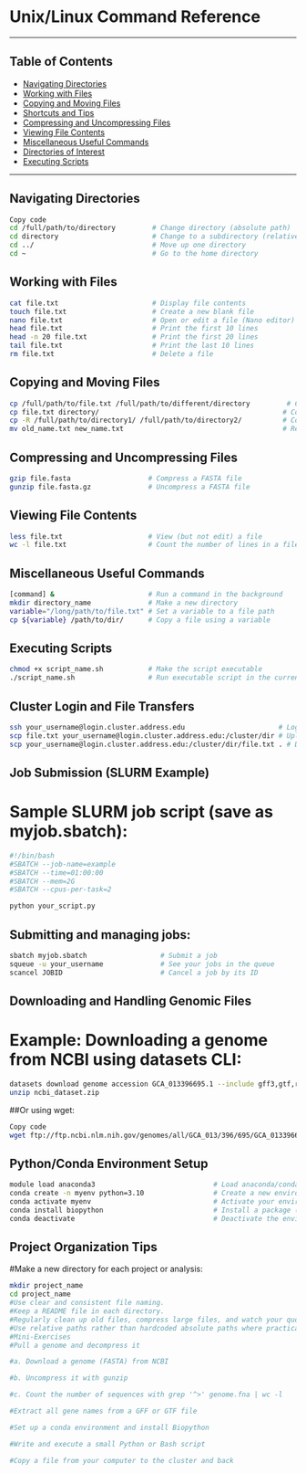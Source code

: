# Unix/Linux Command Reference


---

## Table of Contents

- [Navigating Directories](#navigating-directories)
- [Working with Files](#working-with-files)
- [Copying and Moving Files](#copying-and-moving-files)
- [Shortcuts and Tips](#shortcuts-and-tips)
- [Compressing and Uncompressing Files](#compressing-and-uncompressing-files)
- [Viewing File Contents](#viewing-file-contents)
- [Miscellaneous Useful Commands](#miscellaneous-useful-commands)
- [Directories of Interest](#directories-of-interest)
- [Executing Scripts](#executing-scripts)

---

## Navigating Directories
```bash
Copy code
cd /full/path/to/directory         # Change directory (absolute path)
cd directory                       # Change to a subdirectory (relative path)
cd ../                             # Move up one directory
cd ~                               # Go to the home directory
```
## Working with Files
```bash
cat file.txt                       # Display file contents
touch file.txt                     # Create a new blank file
nano file.txt                      # Open or edit a file (Nano editor)
head file.txt                      # Print the first 10 lines
head -n 20 file.txt                # Print the first 20 lines
tail file.txt                      # Print the last 10 lines
rm file.txt                        # Delete a file
```
## Copying and Moving Files
```bash
cp /full/path/to/file.txt /full/path/to/different/directory         # Copy a file
cp file.txt directory/                                             # Copy to a subdirectory
cp -R /full/path/to/directory1/ /full/path/to/directory2/          # Copy directories recursively
mv old_name.txt new_name.txt                                       # Rename or move a file
```
## Compressing and Uncompressing Files
```bash
gzip file.fasta                   # Compress a FASTA file
gunzip file.fasta.gz              # Uncompress a FASTA file
```
## Viewing File Contents
```bash
less file.txt                     # View (but not edit) a file
wc -l file.txt                    # Count the number of lines in a file
```

## Miscellaneous Useful Commands
```bash
[command] &                       # Run a command in the background
mkdir directory_name              # Make a new directory
variable="/long/path/to/file.txt" # Set a variable to a file path
cp ${variable} /path/to/dir/      # Copy a file using a variable
```
## Executing Scripts
```bash
chmod +x script_name.sh           # Make the script executable
./script_name.sh                  # Run executable script in the current directory
```
## Cluster Login and File Transfers
```bash
ssh your_username@login.cluster.address.edu                       # Log onto the cluster
scp file.txt your_username@login.cluster.address.edu:/cluster/dir # Upload file to cluster
scp your_username@login.cluster.address.edu:/cluster/dir/file.txt . # Download file from cluster
```
## Job Submission (SLURM Example)
# Sample SLURM job script (save as myjob.sbatch):

```bash
#!/bin/bash
#SBATCH --job-name=example
#SBATCH --time=01:00:00
#SBATCH --mem=2G
#SBATCH --cpus-per-task=2

python your_script.py
```

## Submitting and managing jobs:

```bash
sbatch myjob.sbatch                  # Submit a job
squeue -u your_username              # See your jobs in the queue
scancel JOBID                        # Cancel a job by its ID
```
## Downloading and Handling Genomic Files
# Example: Downloading a genome from NCBI using datasets CLI:

```bash
datasets download genome accession GCA_013396695.1 --include gff3,gtf,rna,cds,protein,genome,seq-report
unzip ncbi_dataset.zip
```

##Or using wget:

```bash
Copy code
wget ftp://ftp.ncbi.nlm.nih.gov/genomes/all/GCA_013/396/695/GCA_013396695.1_name/xxx.fna.gz
```
## Python/Conda Environment Setup
```bash
module load anaconda3                             # Load anaconda/conda if required by the cluster
conda create -n myenv python=3.10                 # Create a new environment
conda activate myenv                              # Activate your environment
conda install biopython                           # Install a package (example)
conda deactivate                                  # Deactivate the environment
```

## Project Organization Tips
#Make a new directory for each project or analysis:
```bash
mkdir project_name
cd project_name
#Use clear and consistent file naming.
#Keep a README file in each directory.
#Regularly clean up old files, compress large files, and watch your quota.
#Use relative paths rather than hardcoded absolute paths where practical.
#Mini-Exercises
#Pull a genome and decompress it

#a. Download a genome (FASTA) from NCBI

#b. Uncompress it with gunzip

#c. Count the number of sequences with grep '^>' genome.fna | wc -l

#Extract all gene names from a GFF or GTF file

#Set up a conda environment and install Biopython

#Write and execute a small Python or Bash script

#Copy a file from your computer to the cluster and back
```
